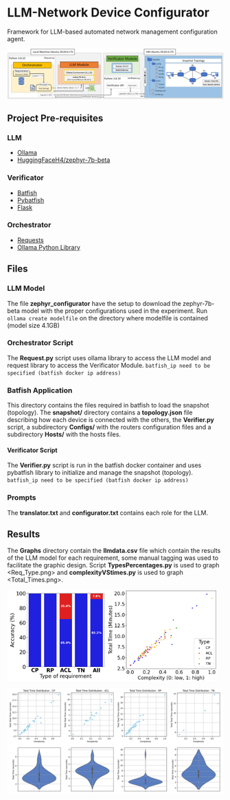 # LLM-Network Device Configurator
Framework for LLM-based automated network management configuration agent.

![Prototype Environment](Proto_Env.png)


## Project Pre-requisites 
### LLM 
* [Ollama](https://ollama.com/download)
* [HuggingFaceH4/zephyr-7b-beta](https://huggingface.co/HuggingFaceH4/zephyr-7b-beta)

### Verificator
* [Batfish](https://github.com/batfish/batfish)
* [Pybatfish](https://pypi.org/project/pybatfish/)
* [Flask](https://pypi.org/project/Flask/)

### Orchestrator
* [Requests](https://pypi.org/project/requests/)
* [Ollama Python Library](https://pypi.org/project/ollama/)

## Files
### LLM Model

The file **zephyr_configurator** have the setup to download the zephyr-7b-beta model with the proper configurations used in the experiment. Run `ollama create modelfile` on the directory where modelfile is contained (model size 4.1GB)

### Orchestrator Script

The **Request.py** script uses ollama library to access the LLM model and request library to access the Verificator Module.
`batfish_ip need to be specified (batfish docker ip address)`

### Batfish Application 

This directory contains the files required in batfish to load the snapshot (topology). The **snapshot/** directory contains a **topology.json** file describing how each device is connected with the others, the **Verifier.py** script, a subdirectory **Configs/** with the routers configuration files and a subdirectory **Hosts/** with the hosts files.

#### Verificator Script 

The **Verifier.py** script is run in the batfish docker container and uses pybatfish library to initialize and manage the snapshot (topology).
`batfish_ip need to be specified (batfish docker ip address)`

### Prompts

The **translator.txt** and **configurator.txt** contains each role for the LLM.

## Results

The **Graphs** directory contain the **llmdata.csv** file which contain the results of the LLM model for each requirement, some manual tagging was used to facilitate the graphic design. Script **TypesPercentages.py** is used to graph <Req_Type.png> and **complexityVStimes.py** is used to graph <Total_Times.png>.

<img src="Graphs/Req_type.png" alt="Requirements Types Graph" width="46%"><img src="Graphs/Total_time.png" alt="Total Time by Complexity" width="51%">

![Total Times Graph](Graphs/Total_times.png)

